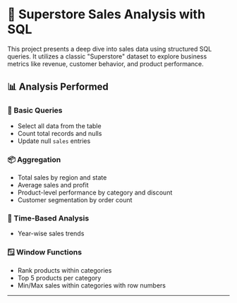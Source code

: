 # 🛒 Superstore Sales Analysis with SQL

This project presents a deep dive into sales data using structured SQL queries. It utilizes a classic "Superstore" dataset to explore business metrics like revenue, customer behavior, and product performance.

## 📊 Analysis Performed

### 📌 Basic Queries
- Select all data from the table
- Count total records and nulls
- Update null `sales` entries

### 📦 Aggregation
- Total sales by region and state
- Average sales and profit
- Product-level performance by category and discount
- Customer segmentation by order count

### 📆 Time-Based Analysis
- Year-wise sales trends

### 🪟 Window Functions
- Rank products within categories
- Top 5 products per category
- Min/Max sales within categories with row numbers

---

